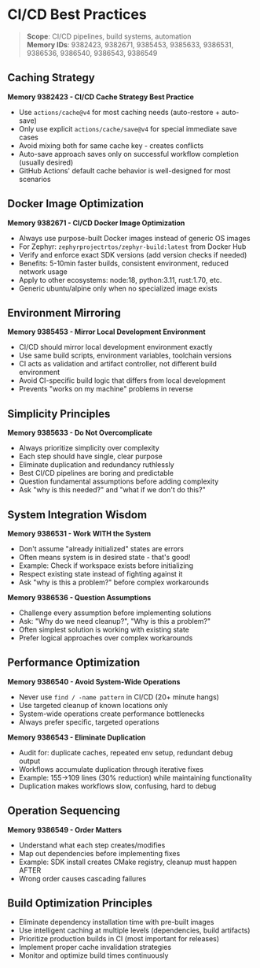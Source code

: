 # CI/CD Best Practices

> **Scope**: CI/CD pipelines, build systems, automation  
> **Memory IDs**: 9382423, 9382671, 9385453, 9385633, 9386531, 9386536, 9386540, 9386543, 9386549

## Caching Strategy

**Memory 9382423 - CI/CD Cache Strategy Best Practice**
- Use `actions/cache@v4` for most caching needs (auto-restore + auto-save)
- Only use explicit `actions/cache/save@v4` for special immediate save cases
- Avoid mixing both for same cache key - creates conflicts
- Auto-save approach saves only on successful workflow completion (usually desired)
- GitHub Actions' default cache behavior is well-designed for most scenarios

## Docker Image Optimization

**Memory 9382671 - CI/CD Docker Image Optimization**
- Always use purpose-built Docker images instead of generic OS images
- For Zephyr: `zephyrprojectrtos/zephyr-build:latest` from Docker Hub
- Verify and enforce exact SDK versions (add version checks if needed)
- Benefits: 5-10min faster builds, consistent environment, reduced network usage
- Apply to other ecosystems: node:18, python:3.11, rust:1.70, etc.
- Generic ubuntu/alpine only when no specialized image exists

## Environment Mirroring

**Memory 9385453 - Mirror Local Development Environment**
- CI/CD should mirror local development environment exactly
- Use same build scripts, environment variables, toolchain versions
- CI acts as validation and artifact controller, not different build environment
- Avoid CI-specific build logic that differs from local development
- Prevents "works on my machine" problems in reverse

## Simplicity Principles

**Memory 9385633 - Do Not Overcomplicate**
- Always prioritize simplicity over complexity
- Each step should have single, clear purpose
- Eliminate duplication and redundancy ruthlessly
- Best CI/CD pipelines are boring and predictable
- Question fundamental assumptions before adding complexity
- Ask "why is this needed?" and "what if we don't do this?"

## System Integration Wisdom

**Memory 9386531 - Work WITH the System**
- Don't assume "already initialized" states are errors
- Often means system is in desired state - that's good!
- Example: Check if workspace exists before initializing
- Respect existing state instead of fighting against it
- Ask "why is this a problem?" before complex workarounds

**Memory 9386536 - Question Assumptions**
- Challenge every assumption before implementing solutions
- Ask: "Why do we need cleanup?", "Why is this a problem?"
- Often simplest solution is working with existing state
- Prefer logical approaches over complex workarounds

## Performance Optimization

**Memory 9386540 - Avoid System-Wide Operations**
- Never use `find / -name pattern` in CI/CD (20+ minute hangs)
- Use targeted cleanup of known locations only
- System-wide operations create performance bottlenecks
- Always prefer specific, targeted operations

**Memory 9386543 - Eliminate Duplication**
- Audit for: duplicate caches, repeated env setup, redundant debug output
- Workflows accumulate duplication through iterative fixes
- Example: 155→109 lines (30% reduction) while maintaining functionality
- Duplication makes workflows slow, confusing, hard to debug

## Operation Sequencing

**Memory 9386549 - Order Matters**
- Understand what each step creates/modifies
- Map out dependencies before implementing fixes
- Example: SDK install creates CMake registry, cleanup must happen AFTER
- Wrong order causes cascading failures

## Build Optimization Principles

- Eliminate dependency installation time with pre-built images
- Use intelligent caching at multiple levels (dependencies, build artifacts)
- Prioritize production builds in CI (most important for releases)
- Implement proper cache invalidation strategies
- Monitor and optimize build times continuously
